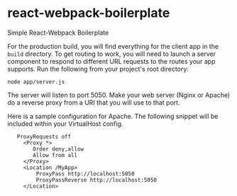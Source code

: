 # react-webpack-boilerplate
Simple React-Webpack Boilerplate



For the production build, you will find everything for the client app in the `build` directory. To get routing to work, you will need to launch a server component to respond to different URL requests to the routes your app supports. Run the following from your project's root directory:

```
node app/server.js
```

The server will listen to port 5050. Make your web server (Nginx or Apache) do a reverse proxy from a URI that you will use to that port.

Here is a sample configuration for Apache. The following snippet will be included within your VirtualHost config.
```
   ProxyRequests off
     <Proxy *>
        Order deny,allow
        Allow from all
     </Proxy>
     <Location /MyApp>
         ProxyPass http://localhost:5050
         ProxyPassReverse http://localhost:5050
     </Location>

```
